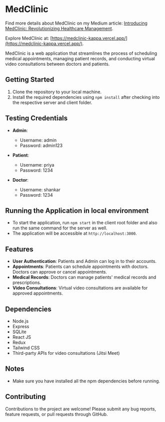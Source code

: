 # MedClinic

Find more details about MedClinic on my Medium article: [Introducing MedClinic: Revolutionizing Healthcare Management](https://medium.com/@bharghavasagarmandadi2022/introducing-medclinic-revolutionizing-healthcare-management-e8e32817a78d).

Explore MedClinic at: [https://medclinic-kappa.vercel.app/](https://medclinic-kappa.vercel.app/).

MedClinic is a web application that streamlines the process of scheduling medical appointments, managing patient records, and conducting virtual video consultations between doctors and patients.

## Getting Started

1. Clone the repository to your local machine.
2. Install the required dependencies using `npm install` after checking into the respective server and client folder.

## Testing Credentials 

- **Admin**:
  - Username: admin
  - Password: admin123

- **Patient**:
  - Username: priya
  - Password: 1234

- **Doctor**:
  - Username: shankar
  - Password: 1234

## Running the Application in local environment

- To start the application, run `npm start` in the client root folder and also run the same command for the server as well.
- The application will be accessible at `http://localhost:3000`.

## Features

- **User Authentication**: Patients and Admin can log in to their accounts.
- **Appointments**: Patients can schedule appointments with doctors. Doctors can approve or cancel appointments.
- **Medical Records**: Doctors can manage patients' medical records and prescriptions.
- **Video Consultations**: Virtual video consultations are available for approved appointments.

## Dependencies

- Node.js
- Express
- SQLite
- React JS
- Redux
- Tailwind CSS
- Third-party APIs for video consultations (Jitsi Meet)

## Notes

- Make sure you have installed all the npm dependencies before running.

## Contributing

Contributions to the project are welcome! Please submit any bug reports, feature requests, or pull requests through GitHub.
